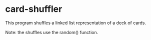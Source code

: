 # card-shuffler
This program shuffles a linked list representation of a deck of cards.

Note: the shuffles use the random() function. 
